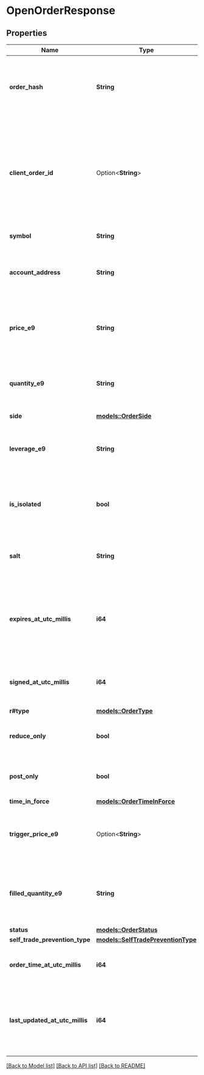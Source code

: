 # OpenOrderResponse

## Properties

Name | Type | Description | Notes
------------ | ------------- | ------------- | -------------
**order_hash** | **String** | The Order Hash, which is the default way to uniquely identify an order in the system | 
**client_order_id** | Option<**String**> | The Client Order ID, which is used a unique identifier for an order, provided by the client, in case of proprietary order management systems | [optional]
**symbol** | **String** | The market symbol | 
**account_address** | **String** | The account address of the order. May be an account user is authorized for. | 
**price_e9** | **String** | The price in base e9 of the asset to be traded. Should always be a number | 
**quantity_e9** | **String** | The quantity in base e9 of the asset to be traded. Should always be a number | 
**side** | [**models::OrderSide**](OrderSide.md) |  | 
**leverage_e9** | **String** | The leverage in base e9  of the order to be traded. Should always be a number | 
**is_isolated** | **bool** | Is this order isolated or cross margin. Note market must be set to the same mode. | [default to false]
**salt** | **String** | The random generated SALT. Should always be a number | 
**expires_at_utc_millis** | **i64** | Unix timestamp in millis at which order will expire. Defaults to 1 month for LIMIT orders if not provided | 
**signed_at_utc_millis** | **i64** | The timestamp in millis at which the request was signed | 
**r#type** | [**models::OrderType**](OrderType.md) |  | 
**reduce_only** | **bool** | Is this order to only reduce a position? Default false | [default to false]
**post_only** | **bool** | If set to TRUE, the order can only be a maker order | [default to false]
**time_in_force** | [**models::OrderTimeInForce**](OrderTimeInForce.md) |  | 
**trigger_price_e9** | Option<**String**> | Trigger price in base e9 for stop orders. This should always be a number | [optional]
**filled_quantity_e9** | **String** | The quantity in base e9 of the asset currently filled. This should always be a number | 
**status** | [**models::OrderStatus**](OrderStatus.md) |  | 
**self_trade_prevention_type** | [**models::SelfTradePreventionType**](SelfTradePreventionType.md) |  | 
**order_time_at_utc_millis** | **i64** | The timestamp in millis when the order was opened | 
**last_updated_at_utc_millis** | **i64** | The timestamp in millis that this order was last updated (including status updates) | 

[[Back to Model list]](../README.md#documentation-for-models) [[Back to API list]](../README.md#documentation-for-api-endpoints) [[Back to README]](../README.md)


